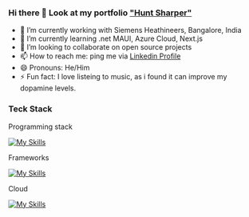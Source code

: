 ### Hi there 👋 Look at my portfolio ["Hunt Sharper"](https://www.huntsharper.in)

- 🔭 I’m currently working with Siemens Heathineers, Bangalore, India
- 🌱 I’m currently learning .net MAUI, Azure Cloud, Next.js
- 👯 I’m looking to collaborate on open source projects
- 📫 How to reach me: ping me via [Linkedin Profile](https://www.linkedin.com/in/kkb-ktm)
- 😄 Pronouns: He/Him
- ⚡ Fun fact: I love listeing to music, as i found it can improve my dopamine levels.

### Teck Stack

<p>Programming stack</p>

[![My Skills](https://skillicons.dev/icons?i=js,ts,html,css)](https://skillicons.dev)

<p>Frameworks</p>

[![My Skills](https://skillicons.dev/icons?i=angular,react)](https://skillicons.dev)

<p>Cloud</p>

[![My Skills](https://skillicons.dev/icons?i=azure)](https://skillicons.dev)

